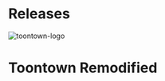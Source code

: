 # Releases
![toontown-logo](https://user-images.githubusercontent.com/25042634/50577497-773bc600-0df7-11e9-965b-31e271ad9a33.jpg)

# Toontown Remodified

